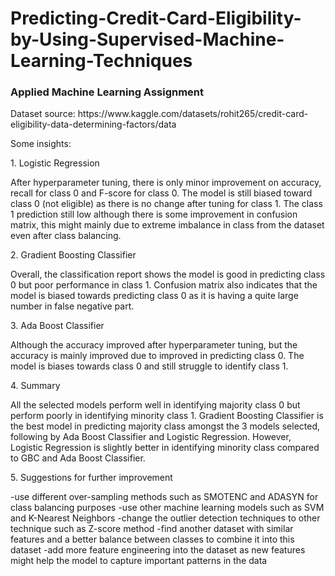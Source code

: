 # Predicting-Credit-Card-Eligibility-by-Using-Supervised-Machine-Learning-Techniques
<h3>Applied Machine Learning Assignment</h3>

<p>Dataset source: https://www.kaggle.com/datasets/rohit265/credit-card-eligibility-data-determining-factors/data</p>

<p>Some insights:</p>
<p>1. Logistic Regression
<p>After hyperparameter tuning, there is only minor improvement on accuracy, recall for class 0 and F-score for class 0. The model is still biased toward class 0 (not eligible) as there is no change after tuning for class 1. The class 1 prediction still low although there is some improvement in confusion matrix, this might mainly due to extreme imbalance in class from the dataset even after class balancing.</p>

<p>2. Gradient Boosting Classifier</p>
<p>Overall, the classification report shows the model is good in predicting class 0 but poor performance in class 1. Confusion matrix also indicates that the model is biased towards predicting class 0 as it is having a quite large number in false negative part.</p>

<p>3. Ada Boost Classifier</p>
<p>Although the accuracy improved after hyperparameter tuning, but the accuracy is mainly improved due to improved in predicting class 0. The model is biases towards class 0 and still struggle to identify class 1.</p>

<p>4. Summary</p>
<p>All the selected models perform well in identifying majority class 0 but perform poorly in identifying minority class 1. Gradient Boosting Classifier is the best model in predicting majority class amongst the 3 models selected, following by Ada Boost Classifier and Logistic Regression. However, Logistic Regression is slightly better in identifying minority class compared to GBC and Ada Boost Classifier.</p>

<p>5. Suggestions for further improvement</p>
-use different over-sampling methods such as SMOTENC and ADASYN for class balancing purposes
-use other machine learning models such as SVM and K-Nearest Neighbors
-change the outlier detection techniques to other technique such as Z-score method
-find another dataset with similar features and a better balance between classes to combine it into this dataset
-add more feature engineering into the dataset as new features might help the model to capture important patterns in the data
